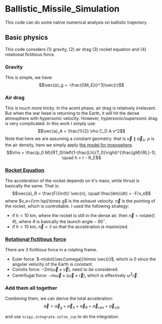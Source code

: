 # Ballistic_Missile_Simulation
This code can do some native numerical analysis on ballistic trajectory

## Basic physics
This code considers (1) gravity, (2) air drag (3) rocket equation and (4) rotational fictitious force. 

### Gravity
This is simple, we have:
$$\vec{a}_g = -\frac{GM_E}{r^3}\vec{r}$$

### Air drag
This is much more tricky. In the acent phase, air drag is relatively irrelevant. But when the war head is returning to the Earth, it will hit the dense atmosphere with hypersonic velocity. However, hypersonic/supersonic drag is very complicated. In this work I simply use:
$$\vec{a}_A = \frac{1}{2} \rho C_D A v^2$$
Note that here we are assuming a constant geometry. that is $\vec{v}\parallel \vec{a}_A$. $\rho$ is the air density, here we simply apply [the model for troposphere](https://en.wikipedia.org/wiki/Density_of_air).
$$\rho = \frac{p_0 M}{RT_0}\left(1-\frac{Lh}{T_0}\right)^{\frac{gM}{RL}-1}, \quad h = r - R_E$$

### [Rocket Equation](https://en.wikipedia.org/wiki/Tsiolkovsky_rocket_equation)
The acceleration of the rocket depends on it's mass, while thrust is basically the same. That is:
$$\vec{a}_R = \frac{F}{m(t)} \vec{n}, \quad \frac{dm}{dt} = -F/v_e$$
where $v_e={\rm Isp}\times g$ is the exhaust velocity. 
$\vec{n}$ is the pointing of the rocket, which is controllable. I used the following strategy:
* if $h < 10$ km, where the rocket is still in the dense air, then $\vec{n} = \mathrm{rotate}(\hat{r}, \theta)$, where $\theta$ is basically the $\mathrm{launch~angle} - 90^\circ$.
* if $h > 10$ km, $\vec{n} = \hat{v}$ so that the acceleration is maximized.

### [Rotational fictitious force](https://en.wikipedia.org/wiki/Coriolis_force)
There are 3 fictitious force in a rotating frame.
* Euler force: $-m\dot{\vec{\omega}}\times \vec{r}$, which is 0 since the angular velocity of the Earth is constant.
* Coriolis force: $-2m(\vec{\omega}\times \vec{v})$, need to be considered.
* Centrifugal force: $-m \vec{\omega}\times(\vec{\omega}\times \vec{r})$, which is effectively $\omega^2\vec{r}$.

### Add them all together
Combining them, we can derive the total acceleration:
$$\vec{a} = \vec{a}_g + \vec{a}_A + \vec{a}_R + \vec{a}_\mathrm{cen} + \vec{a}_\mathrm{col}$$

and use ```scipy.integrate.solve_ivp``` to do the integration.
